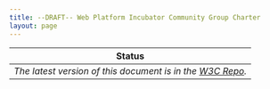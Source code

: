 ```yaml
---
title: --DRAFT-- Web Platform Incubator Community Group Charter
layout: page
---
```


| Status |
|--------|
|_The latest version of this document is in the [W3C Repo](http://w3c.github.io/charter-html/incubator-cg-charter.html)._|
